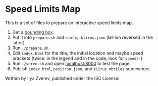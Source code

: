# Speed Limits Map

This is a set of files to prepare an interactive speed limits map.

1. Get a [bounding box](https://boundingbox.klokantech.com/).
2. Put it into `prepare.sh` and `config-kiirus.json` (lat-lon reversed in the latter).
3. Run `./prepare.sh`.
4. Edit `index.html` for the title, the initial location and maybe speed brackets (twice: in the legend and in the code, look for `speeds-`).
5. Run `./serve.sh` and open [localhost:8000](http://localhost:8000) to test the page.
6. Publish `index.html`, `positron.json`, and `kiirus.mbtiles` somewhere.

Written by Ilya Zverev, published under the ISC License.
